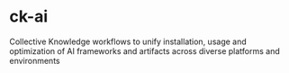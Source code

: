 # ck-ai
Collective Knowledge workflows to unify installation, usage and optimization of AI frameworks and artifacts across diverse platforms and environments

